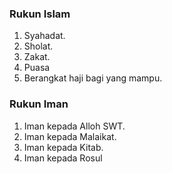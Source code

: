 ### Rukun Islam
1. Syahadat.
2. Sholat.
3. Zakat.
4. Puasa
5. Berangkat haji bagi yang mampu. 


### Rukun Iman
1. Iman kepada Alloh SWT.
2. Iman kepada Malaikat.
3. Iman kepada Kitab.
4. Iman kepada Rosul
